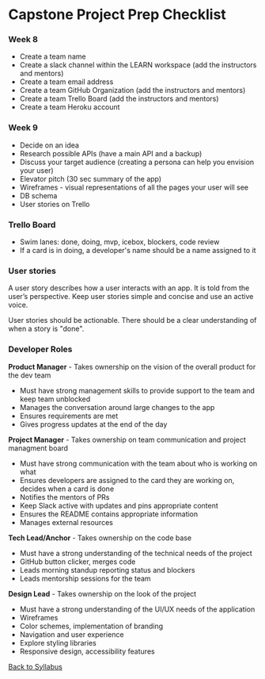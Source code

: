 # Capstone Project Prep Checklist

### Week 8
- Create a team name
- Create a slack channel within the LEARN workspace (add the instructors and mentors)
- Create a team email address
- Create a team GitHub Organization (add the instructors and mentors)
- Create a team Trello Board (add the instructors and mentors)
- Create a team Heroku account

### Week 9
- Decide on an idea
- Research possible APIs (have a main API and a backup)
- Discuss your target audience (creating a persona can help you envision your user)
- Elevator pitch (30 sec summary of the app)
- Wireframes - visual representations of all the pages your user will see
- DB schema
- User stories on Trello

### Trello Board
- Swim lanes: done, doing, mvp, icebox, blockers, code review
- If a card is in doing, a developer's name should be a name assigned to it

### User stories
A user story describes how a user interacts with an app. It is told from the user’s perspective. Keep user stories simple and concise and use an active voice.

User stories should be actionable. There should be a clear understanding of when a story is "done".

### Developer Roles
**Product Manager** - Takes ownership on the vision of the overall product for the dev team
- Must have strong management skills to provide support to the team and keep team unblocked
- Manages the conversation around large changes to the app
- Ensures requirements are met
- Gives progress updates at the end of the day

**Project Manager** - Takes ownership on team communication and project managment board
- Must have strong communication with the team about who is working on what
- Ensures developers are assigned to the card they are working on, decides when a card is done
- Notifies the mentors of PRs
- Keep Slack active with updates and pins appropriate content
- Ensures the README contains appropriate information
- Manages external resources

**Tech Lead/Anchor** - Takes ownership on the code base
- Must have a strong understanding of the technical needs of the project
- GitHub button clicker, merges code
- Leads morning standup reporting status and blockers
- Leads mentorship sessions for the team

**Design Lead** - Takes ownership on the look of the project
- Must have a strong understanding of the UI/UX needs of the application
- Wireframes
- Color schemes, implementation of branding
- Navigation and user experience
- Explore styling libraries
- Responsive design, accessibility features


[ Back to Syllabus ](../README.md#unit-ten-capstone-project-mvp)
